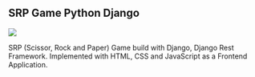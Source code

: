 ## SRP Game Python Django 

![]("banner.png")

SRP (Scissor, Rock and Paper) Game build with Django, Django Rest Framework. Implemented
with HTML, CSS and JavaScript as a Frontend Application.


